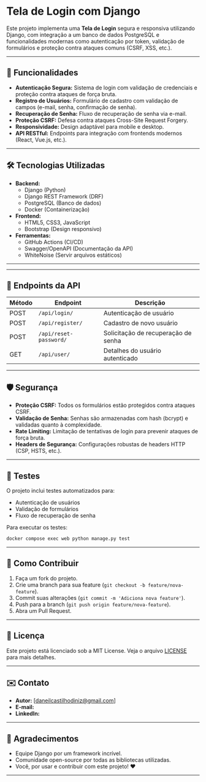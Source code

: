 # Tela de Login com Django

Este projeto implementa uma **Tela de Login** segura e responsiva utilizando Django, com integração a um banco de dados PostgreSQL e funcionalidades modernas como autenticação por token, validação de formulários e proteção contra ataques comuns (CSRF, XSS, etc.).

---

## 🚀 Funcionalidades

- **Autenticação Segura:** Sistema de login com validação de credenciais e proteção contra ataques de força bruta.
- **Registro de Usuários:** Formulário de cadastro com validação de campos (e-mail, senha, confirmação de senha).
- **Recuperação de Senha:** Fluxo de recuperação de senha via e-mail.
- **Proteção CSRF:** Defesa contra ataques Cross-Site Request Forgery.
- **Responsividade:** Design adaptável para mobile e desktop.
- **API RESTful:** Endpoints para integração com frontends modernos (React, Vue.js, etc.).

---

## 🛠️ Tecnologias Utilizadas

- **Backend:**
  - Django (Python)
  - Django REST Framework (DRF)
  - PostgreSQL (Banco de dados)
  - Docker (Containerização)
- **Frontend:**
  - HTML5, CSS3, JavaScript
  - Bootstrap (Design responsivo)
- **Ferramentas:**
  - GitHub Actions (CI/CD)
  - Swagger/OpenAPI (Documentação da API)
  - WhiteNoise (Servir arquivos estáticos)

---


---

## 🎯 Endpoints da API

| Método | Endpoint            | Descrição                          |
|--------|---------------------|------------------------------------|
| POST   | `/api/login/`       | Autenticação de usuário            |
| POST   | `/api/register/`    | Cadastro de novo usuário           |
| POST   | `/api/reset-password/` | Solicitação de recuperação de senha |
| GET    | `/api/user/`        | Detalhes do usuário autenticado    |

---

## 🛡️ Segurança

- **Proteção CSRF:** Todos os formulários estão protegidos contra ataques CSRF.
- **Validação de Senha:** Senhas são armazenadas com hash (bcrypt) e validadas quanto à complexidade.
- **Rate Limiting:** Limitação de tentativas de login para prevenir ataques de força bruta.
- **Headers de Segurança:** Configurações robustas de headers HTTP (CSP, HSTS, etc.).

---

## 🧪 Testes

O projeto inclui testes automatizados para:
- Autenticação de usuários
- Validação de formulários
- Fluxo de recuperação de senha

Para executar os testes:
```bash
docker compose exec web python manage.py test
```

---

## 🤝 Como Contribuir

1. Faça um fork do projeto.
2. Crie uma branch para sua feature (`git checkout -b feature/nova-feature`).
3. Commit suas alterações (`git commit -m 'Adiciona nova feature'`).
4. Push para a branch (`git push origin feature/nova-feature`).
5. Abra um Pull Request.

---

## 📄 Licença

Este projeto está licenciado sob a MIT License. Veja o arquivo [LICENSE](LICENSE) para mais detalhes.

---

## ✉️ Contato

- **Autor:** [daneilcastilhodiniz@gmail.com]
- **E-mail:**
- **LinkedIn:** 

---

## 🌟 Agradecimentos

- Equipe Django por um framework incrível.
- Comunidade open-source por todas as bibliotecas utilizadas.
- Você, por usar e contribuir com este projeto! ❤️

---



